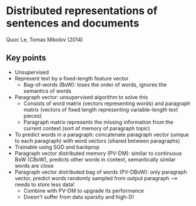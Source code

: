 # Distributed representations of sentences and documents
Quoc Le, Tomas Mikolov (2014)

## Key points
- Unsupervised
- Represent text by a fixed-length feature vector
    - Bag-of-words (BoW): loses the order of words, ignores the semantics of words
- Paragraph vector: unsupervised algorithm to solve this
    - Consists of word matrix (vectors representing words) and paragraph matrix (vectors of fixed length representing variable-length text pieces)
    - Paragraph matrix represents the missing information from the current context (sort of memory of paragraph topic)
- To predict words in a paragraph: concatenate paragraph vector (unique to each paragraph) with word vectors (shared between paragraphs)
- Trainable using SGD and backprop
- Paragraph vector distributed memory (PV-DM): similar to continuous BoW (CBoW), predicts other words in context, semantically similar words are close
- Paragraph vector distributed bag of words (PV-DBoW): only paragraph vector, predict words randomly sampled from output paragraph --> needs to store less data!
    - Combine with PV-DM to upgrade its performance
    - Doesn't suffer from data sparsity and high-D!
